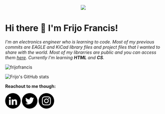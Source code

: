 <p align="center"> <img src="https://github.com/frijofrancis/FrijoFrancis/blob/main/img/eagle_SWzb6n8YbF.gif?raw=true" /> </p>

# **Hi there 👋 I'm Frijo Francis!**

<p align="left"><i> I'm an electronics engineer who is learning to code. Most of my previous commits are EAGLE and KiCad library files and project files that I wanted to share with the world. Most of my librarries are public and you can access them <a href=https://github.com/frijofrancis?tab=repositories>here</a>. Currently I'm learning <b>HTML</b> and <b>CS</b>. </i></p>

<p align="left"> <img src="https://komarev.com/ghpvc/?username=frijofrancis&label=Profile%20views&color=0e75b6&style=flat" alt="frijofrancis" /> </p>

![Frijo's GitHub stats](https://github-readme-stats.vercel.app/api?username=frijofrancis&show_icons=true&theme=dark)

**Reachout to me though:** 

[<img src="https://github.com/frijofrancis/FrijoFrancis/blob/main/img/linkedin.png?raw=true" height="50" align="center" alt="Follow Frijo on LinkedIn" title="Follow Frijo on LinkedIn"/>](https://www.linkedin.com/in/frijo-francis/)
[<img src="https://github.com/frijofrancis/FrijoFrancis/blob/main/img/twitter.png?raw=true" height="50" align="center" alt="Follow Frijo on Twitter" title="Follow Frijo on Twitter"/>](https://twitter.com/FrijoFrancis8)
[<img src="https://github.com/frijofrancis/FrijoFrancis/blob/main/img/instagram.png?raw=true" height="50" align="center" alt="Follow Frijo on Instagram" title="Follow Frijo on Instagram"/>](https://www.instagram.com/fri_jo/)